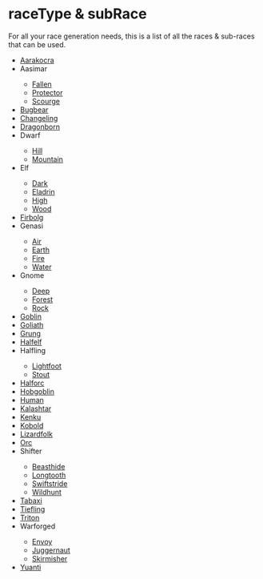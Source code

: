 <title>Race Types</title>
<link rel="stylesheet" type="text/css" href="style.css">
<script defer src="./modules/functions.js"></script>

# <b><span class="yellow">raceType</span> & <span class="yellow">subRace</span></b>
<p>For all your race generation needs, this is a list of all the races & sub-races that can be used.</p>
<ul>
<li><a href="./raceTypes/aarakocra.html">Aarakocra</a></li>
<li><a onclick="textHide('aasimar')">Aasimar</a></li>
<div class="showHide" id="aasimar">
	<ul>
		<li><a href="./raceTypes/aasimar#fallen.html">Fallen</a></li>
		<li><a href="./raceTypes/aasimar#protector.html">Protector</a></li>
		<li><a href="./raceTypes/aasimar#scourge.html">Scourge</a></li></ul></div>
<li><a href="./raceTypes/bugbear.html">Bugbear</a></li>
<li><a href="./raceTypes/changeling.html">Changeling</a></li>
<li><a href="./raceTypes/dragonborn.html">Dragonborn</a></li>
<li><a onclick="textHide('dwarf')">Dwarf</a></li>
<div class="showHide" id="dwarf">
	<ul>
		<li><a href="./raceTypes/dwarf#hill.html">Hill</a></li>
		<li><a href="./raceTypes/dwarf#mountain.html">Mountain</a></li></ul></div>
<li><a onclick="textHide('elf')">Elf</a></li>
<div class="showHide" id="elf">
	<ul>
		<li><a href="./raceTypes/elf#dark.html">Dark</a></li>
		<li><a href="./raceTypes/elf#eladrin.html">Eladrin</a></li>
		<li><a href="./raceTypes/elf#high.html">High</a></li>
		<li><a href="./raceTypes/elf#wood.html">Wood</a></li></ul></div>
<li><a href="./raceTypes/firbolg.html">Firbolg</a></li>
<li><a onclick="textHide('genasi')">Genasi</a></li>
<div class="showHide" id="genasi">
	<ul>
		<li><a href="./raceTypes/genasi#air.html">Air</a></li>
		<li><a href="./raceTypes/genasi#earth.html">Earth</a></li>
		<li><a href="./raceTypes/genasi#fire.html">Fire</a></li>
		<li><a href="./raceTypes/genasi#water.html">Water</a></li></ul></div>
<li><a onclick="textHide('gnome')">Gnome</a></li>
<div class="showHide" id="gnome">
	<ul>
		<li><a href="./raceTypes/gnome#deep.html">Deep</a></li>
		<li><a href="./raceTypes/gnome#forest.html">Forest</a></li>
		<li><a href="./raceTypes/gnome#rock.html">Rock</a></li></ul></div>
<li><a href="./raceTypes/goblin.html">Goblin</a></li>
<li><a href="./raceTypes/goliath.html">Goliath</a></li>
<li><a href="./raceTypes/grung.html">Grung</a></li>
<li><a href="./raceTypes/halfelf.html">Halfelf</a></li>
<li><a onclick="textHide('halfling')">Halfling</a></li>
<div class="showHide" id="halfling">
	<ul>
		<li><a href="./raceTypes/halfling#lightfoot.html">Lightfoot</a></li>
		<li><a href="./raceTypes/halfling#stout.html">Stout</a></li></ul></div>
<li><a href="./raceTypes/halforc.html">Halforc</a></li>
<li><a href="./raceTypes/hobgoblin.html">Hobgoblin</a></li>
<li><a href="./raceTypes/human.html">Human</a></li>
<li><a href="./raceTypes/kalashtar.html">Kalashtar</a></li>
<li><a href="./raceTypes/kenku.html">Kenku</a></li>
<li><a href="./raceTypes/kobold.html">Kobold</a></li>
<li><a href="./raceTypes/lizardfolk.html">Lizardfolk</a></li>
<li><a href="./raceTypes/orc.html">Orc</a></li>
<li><a onclick="textHide('shifter')">Shifter</a></li>
<div class="showHide" id="shifter">
	<ul>
		<li><a href="./raceTypes/shifter#beasthide.html">Beasthide</a></li>
		<li><a href="./raceTypes/shifter#longtooth.html">Longtooth</a></li>
		<li><a href="./raceTypes/shifter#swiftstride.html">Swiftstride</a></li>
		<li><a href="./raceTypes/shifter#wildhunt.html">Wildhunt</a></a></li></ul></div>
<li><a href="./raceTypes/tabaxi.html">Tabaxi</a></li>
<li><a href="./raceTypes/tiefling.html">Tiefling</a></li>
<li><a href="./raceTypes/triton.html">Triton</a></li>
<li><a onclick="textHide('warforged')">Warforged</a></li>
<div class="showHide" id="warforged">
	<ul>
		<li><a href="./raceTypes/warforged#envoy.html">Envoy</a></li>
		<li><a href="./raceTypes/warforged#juggernaut.html">Juggernaut</a></li>
		<li><a href="./raceTypes/warforged#skirmisher.html">Skirmisher</a></li></ul></div>
<li><a href="./raceTypes/yuanti.html">Yuanti</a></li>
</ul>

